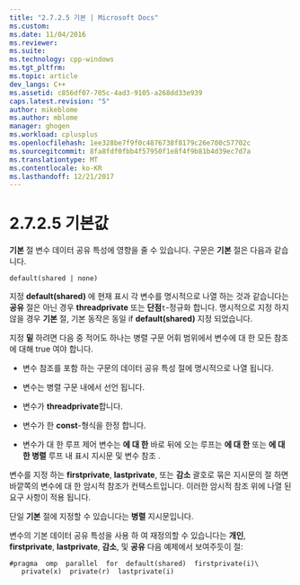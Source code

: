 ```yaml
---
title: "2.7.2.5 기본 | Microsoft Docs"
ms.custom: 
ms.date: 11/04/2016
ms.reviewer: 
ms.suite: 
ms.technology: cpp-windows
ms.tgt_pltfrm: 
ms.topic: article
dev_langs: C++
ms.assetid: c856df07-705c-4ad3-9105-a268dd33e939
caps.latest.revision: "5"
author: mikeblome
ms.author: mblome
manager: ghogen
ms.workload: cplusplus
ms.openlocfilehash: 1ee328be7f9f0c4876738f8179c26e700c57702c
ms.sourcegitcommit: 8fa8fdf0fbb4f57950f1e8f4f9b81b4d39ec7d7a
ms.translationtype: MT
ms.contentlocale: ko-KR
ms.lasthandoff: 12/21/2017
---
```

# <a name="2725-default"></a>2.7.2.5 기본값
**기본** 절 변수 데이터 공유 특성에 영향을 줄 수 있습니다. 구문은 **기본** 절은 다음과 같습니다.  
  
```  
default(shared | none)  
```  
  
 지정 **default(shared)** 에 현재 표시 각 변수를 명시적으로 나열 하는 것과 같습니다는 **공유** 절은 아닌 경우 **threadprivate** 또는 **단점**`t`-정규화 합니다. 명시적으로 지정 하지 않을 경우 **기본** 절, 기본 동작은 동일 if **default(shared)** 지정 되었습니다.  
  
 지정 **밑** 하려면 다음 중 적어도 하나는 병렬 구문 어휘 범위에서 변수에 대 한 모든 참조에 대해 true 여야 합니다.  
  
-   변수 참조를 포함 하는 구문의 데이터 공유 특성 절에 명시적으로 나열 됩니다.  
  
-   변수는 병렬 구문 내에서 선언 됩니다.  
  
-   변수가 **threadprivate**합니다.  
  
-   변수가 한 **const**-형식을 한정 합니다.  
  
-   변수가 대 한 루프 제어 변수는 **에 대 한** 바로 뒤에 오는 루프는 **에 대 한** 또는 **에 대 한 병렬** 루프 내 표시 지시문 및 변수 참조 .  
  
 변수를 지정 하는 **firstprivate**, **lastprivate**, 또는 **감소** 괄호로 묶은 지시문의 절 하면 바깥쪽의 변수에 대 한 암시적 참조가 컨텍스트입니다. 이러한 암시적 참조 위에 나열 된 요구 사항이 적용 됩니다.  
  
 단일 **기본** 절에 지정할 수 있습니다는 **병렬** 지시문입니다.  
  
 변수의 기본 데이터 공유 특성을 사용 하 여 재정의할 수 있습니다는 **개인**, **firstprivate**, **lastprivate**, **감소**, 및 **공유** 다음 예제에서 보여주듯이 절:  
  
```  
#pragma  omp  parallel  for  default(shared)  firstprivate(i)\  
   private(x)  private(r)  lastprivate(i)  
```
